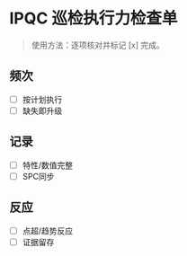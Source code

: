 # IPQC 巡检执行力检查单

> 使用方法：逐项核对并标记 [x] 完成。

## 频次

- [ ] 按计划执行
- [ ] 缺失即升级

## 记录

- [ ] 特性/数值完整
- [ ] SPC同步

## 反应

- [ ] 点超/趋势反应
- [ ] 证据留存
